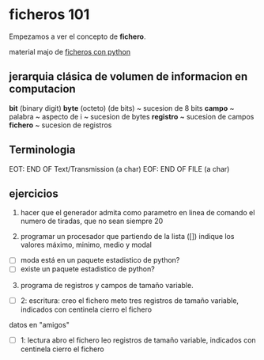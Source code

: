 # ficheros 101

Empezamos a ver el concepto de **fichero**.

material majo de [ficheros con python](https://www2.eii.uva.es/fund_inf/python/notebooks/10_Ficheros/Ficheros.html)

## jerarquia clásica de volumen de informacion en computacion

**bit** (binary digit)
    **byte** (octeto) (de bits) ~ sucesion de 8 bits
        **campo** ~ palabra ~ aspecto de i ~ sucesion de bytes
            **registro** ~ sucesion de campos
                **fichero** ~ sucesion de registros

## Terminologia

EOT: END OF Text/Transmission (a char)
EOF: END OF FILE (a char)

## ejercicios

1. hacer que el generador admita como parametro en linea de comando el numero de tiradas, que no sean siempre 20

2. programar un procesador que partiendo de la lista ([]) indique los valores máximo, minimo, medio y modal

- [ ] moda está en un paquete estadistico de python?
- [ ] existe un paquete estadistico de python?

3. programa de registros y campos de tamaño variable.

- [ ] 2: escritura:
    creo el fichero
    meto tres registros de tamaño variable, indicados con centinela
    cierro el fichero

datos en "amigos"

- [ ] 1: lectura
    abro el fichero
    leo registros de tamaño variable, indicados con centinela
    cierro el fichero
